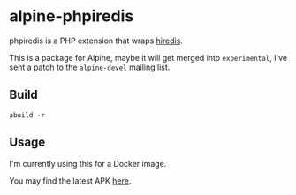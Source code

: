 alpine-phpiredis
===

phpiredis is a PHP extension that wraps [hiredis](https://github.com/redis/hiredis).

This is a package for Alpine, maybe it will get merged into ```experimental```, I've sent a [patch](http://lists.alpinelinux.org/alpine-devel/5199.html) to the ```alpine-devel``` mailing list.

## Build

```abuild -r```

## Usage

I'm currently using this for a Docker image.

You may find the latest APK [here](https://github.com/matiasinsaurralde/alpine-phpiredis/raw/master/phpiredis-0-r0.apk).
